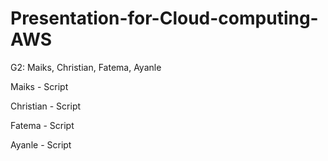 # Presentation-for-Cloud-computing-AWS
G2: Maiks, Christian, Fatema, Ayanle


Maiks - Script

Christian - Script

Fatema - Script

Ayanle - Script
